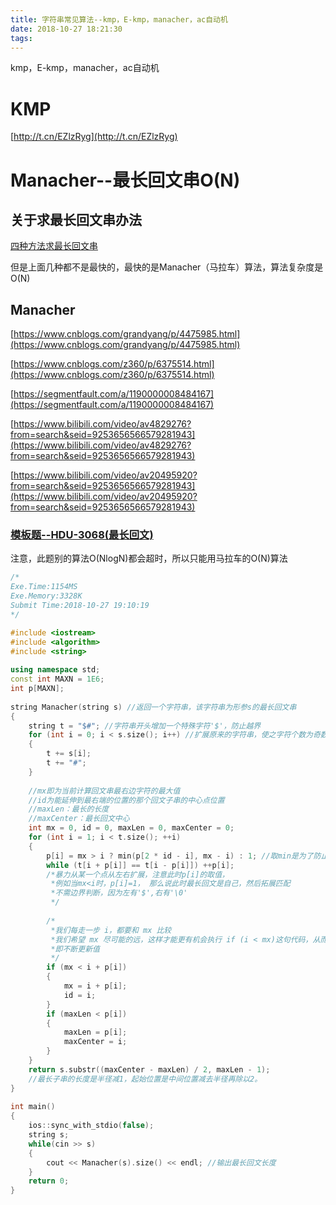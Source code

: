 ```yaml
---
title: 字符串常见算法--kmp，E-kmp，manacher，ac自动机
date: 2018-10-27 18:21:30
tags:
---
```


kmp，E-kmp，manacher，ac自动机

 <!-- more -->

# KMP

[http://t.cn/EZlzRyg](http://t.cn/EZlzRyg)

# Manacher--最长回文串O(N)

## 关于求最长回文串办法

[四种方法求最长回文串](https://www.jianshu.com/p/c82cada7e5b0)

但是上面几种都不是最快的，最快的是Manacher（马拉车）算法，算法复杂度是O(N)

## Manacher

[https://www.cnblogs.com/grandyang/p/4475985.html](https://www.cnblogs.com/grandyang/p/4475985.html)

[https://www.cnblogs.com/z360/p/6375514.html](https://www.cnblogs.com/z360/p/6375514.html)

[https://segmentfault.com/a/1190000008484167](https://segmentfault.com/a/1190000008484167)

[https://www.bilibili.com/video/av4829276?from=search&seid=9253656566579281943](https://www.bilibili.com/video/av4829276?from=search&seid=9253656566579281943)

[https://www.bilibili.com/video/av20495920?from=search&seid=9253656566579281943](https://www.bilibili.com/video/av20495920?from=search&seid=9253656566579281943)



### [模板题--HDU-3068(最长回文)](http://acm.hdu.edu.cn/showproblem.php?pid=3068)

注意，此题别的算法O(NlogN)都会超时，所以只能用马拉车的O(N)算法

```c++
/*
Exe.Time:1154MS
Exe.Memory:3328K
Submit Time:2018-10-27 19:10:19
*/

#include <iostream>
#include <algorithm>
#include <string>
 
using namespace std;
const int MAXN = 1E6;
int p[MAXN];
 
string Manacher(string s) //返回一个字符串，该字符串为形参s的最长回文串
{
    string t = "$#"; //字符串开头增加一个特殊字符'$'，防止越界
    for (int i = 0; i < s.size(); i++) //扩展原来的字符串，使之字符个数为奇数(不包括字符'$')
    {
        t += s[i];
        t += "#";
    }
    
    //mx即为当前计算回文串最右边字符的最大值
    //id为能延伸到最右端的位置的那个回文子串的中心点位置
    //maxLen：最长的长度
    //maxCenter：最长回文中心
    int mx = 0, id = 0, maxLen = 0, maxCenter = 0;
    for (int i = 1; i < t.size(); ++i)
    {
        p[i] = mx > i ? min(p[2 * id - i], mx - i) : 1; //取min是为了防止超过mx
        while (t[i + p[i]] == t[i - p[i]]) ++p[i]; 
        /*暴力从某一个点从左右扩展，注意此时p[i]的取值，
         *例如当mx<i时，p[i]=1， 那么说此时最长回文是自己，然后拓展匹配
         *不需边界判断，因为左有'$',右有'\0'
         */
        
        /*
         *我们每走一步 i，都要和 mx 比较
         *我们希望 mx 尽可能的远，这样才能更有机会执行 if (i < mx)这句代码，从而提高效率
         *即不断更新值
         */
        if (mx < i + p[i])
        {
            mx = i + p[i];
            id = i;
        }
        if (maxLen < p[i])
        {
            maxLen = p[i];
            maxCenter = i;
        }
    }
    return s.substr((maxCenter - maxLen) / 2, maxLen - 1);
    //最长子串的长度是半径减1，起始位置是中间位置减去半径再除以2。
}
 
int main()
{
    ios::sync_with_stdio(false);
    string s;
    while(cin >> s)
    {
        cout << Manacher(s).size() << endl; //输出最长回文长度
    }
    return 0;
}
```

